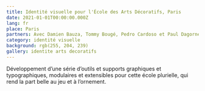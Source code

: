 ```yaml
---
title: Identité visuelle pour l'École des Arts Décoratifs, Paris
date: 2021-01-01T00:00:00.000Z
lang: fr
place: Paris
partners: Avec Damien Bauza, Tommy Bougé, Pedro Cardoso et Paul Dagorne, sous le nom de Beaucoup
category: identité visuelle
background: rgb(255, 204, 239)
gallery: identite arts decoratifs
---
```

Développement d’une série d’outils et supports graphiques et typographiques, modulaires et extensibles pour cette école plurielle, qui rend la part belle au jeu et à l’ornement.